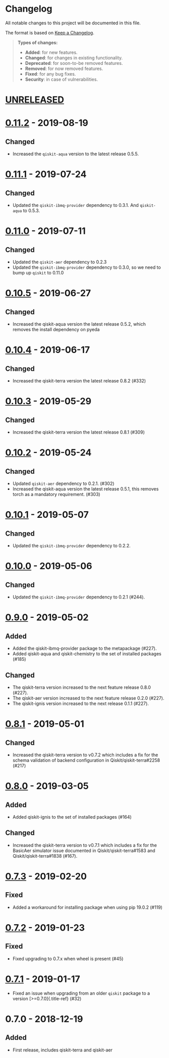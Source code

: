 # Changelog

All notable changes to this project will be documented in this file.

The format is based on [Keep a
Changelog](http://keepachangelog.com/en/1.0.0/).

> **Types of changes:**
>
> -   **Added**: for new features.
> -   **Changed**: for changes in existing functionality.
> -   **Deprecated**: for soon-to-be removed features.
> -   **Removed**: for now removed features.
> -   **Fixed**: for any bug fixes.
> -   **Security**: in case of vulnerabilities.

[UNRELEASED](https://github.com/Qiskit/qiskit/compare/0.11.2...HEAD)
====================================================================

[0.11.2](https://github.com/Qiskit/qiskit/compare/0.11.1...0.11.2) - 2019-08-19
===============================================================================

Changed
-------

- Increased the `qiskit-aqua` version to the latest release 0.5.5.



[0.11.1](https://github.com/Qiskit/qiskit/compare/0.11.0...0.11.1) - 2019-07-24
===============================================================================

Changed
-------

- Updated the `qiskit-ibmq-provider` dependency to 0.3.1. And `qiskit-aqua` to
  0.5.3.


[0.11.0](https://github.com/Qiskit/qiskit/compare/0.10.5...0.11.0) - 2019-07-11
===============================================================================

Changed
-------

- Updated the `qiskit-aer` dependency to 0.2.3
- Updated the `qiskit-ibmq-provider` dependency to 0.3.0, so we need to
  bump up `qiskit` to 0.11.0

[0.10.5](https://github.com/Qiskit/qiskit/compare/0.10.4...0.10.5) - 2019-06-27
===============================================================================

Changed
-------

- Increased the qiskit-aqua version the latest release 0.5.2, which removes
  the install dependency on pyeda


[0.10.4](https://github.com/Qiskit/qiskit/compare/0.10.3...0.10.4) - 2019-06-17
===============================================================================

Changed
-------

- Increased the qiskit-terra version the latest release 0.8.2 (#332)


[0.10.3](https://github.com/Qiskit/qiskit/compare/0.10.2...0.10.3) - 2019-05-29
===============================================================================

Changed
-------

-   Increased the qiskit-terra version the latest release 0.8.1 (\#309)

[0.10.2](https://github.com/Qiskit/qiskit/compare/0.10.1...0.10.2) - 2019-05-24
===============================================================================

Changed
-------

-   Updated `qiskit-aer` dependency to 0.2.1. (\#302)
-   Increased the qiskit-aqua version the latest release 0.5.1, this
    removes torch as a mandatory requirement. (\#303)

[0.10.1](https://github.com/Qiskit/qiskit/compare/0.10.0...0.10.1) - 2019-05-07
===============================================================================

Changed
-------

-   Updated the `qiskit-ibmq-provider` dependency to 0.2.2.

[0.10.0](https://github.com/Qiskit/qiskit/compare/0.9.0...0.10.0) - 2019-05-06
==============================================================================

Changed
-------

-   Updated the `qiskit-ibmq-provider` dependency to 0.2.1 (\#244).

[0.9.0](https://github.com/Qiskit/qiskit/compare/0.8.1...0.9.0) - 2019-05-02
============================================================================

Added
-----

-   Added the qiskit-ibmq-provider package to the metapackage (\#227).
-   Added qiskit-aqua and qiskit-chemistry to the set of installed
    packages (\#185)

Changed
-------

-   The qiskit-terra version increased to the next feature release 0.8.0
    (\#227).
-   The qiskit-aer version increased to the next feature release 0.2.0
    (\#227).
-   The qiskit-ignis version increased to the next release 0.1.1
    (\#227).

[0.8.1](https://github.com/Qiskit/qiskit/compare/0.8.0...0.8.1) - 2019-05-01
============================================================================

Changed
-------

-   Increased the qiskit-terra version to v0.7.2 which includes a fix
    for the schema validation of backend configuration in
    Qiskit/qiskit-terra\#2258 (\#217)

[0.8.0](https://github.com/Qiskit/qiskit/compare/0.7.3...0.8.0) - 2019-03-05
============================================================================

Added
-----

-   Added qiskit-ignis to the set of installed packages (\#164)

Changed
-------

-   Increased the qiskit-terra version to v0.7.1 which includes a fix
    for the BasicAer simulator issue documented in
    Qiskit/qiskit-terra\#1583 and Qiskit/qiskit-terra\#1838 (\#167).

[0.7.3](https://github.com/Qiskit/qiskit/compare/0.7.2...0.7.3) - 2019-02-20
============================================================================

Fixed
-----

-   Added a workaround for installing package when using pip 19.0.2
    (\#119)

[0.7.2](https://github.com/Qiskit/qiskit/compare/0.7.1...0.7.2) - 2019-01-23
============================================================================

Fixed
-----

-   Fixed upgrading to 0.7.x when wheel is present (\#45)

[0.7.1](https://github.com/Qiskit/qiskit/compare/0.7.0...0.7.1) - 2019-01-17
============================================================================

-   Fixed an issue when upgrading from an older `qiskit` package to a
    version [\>=0.7.0]{.title-ref} (\#32)

0.7.0 - 2018-12-19
==================

Added
-----

-   First release, includes qiskit-terra and qiskit-aer
